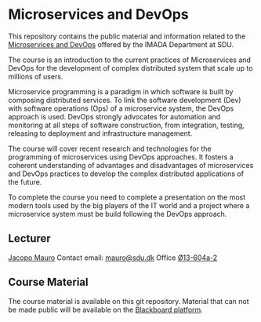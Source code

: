 # Microservices and DevOps

This repository contains the public material and information related to the 
[Microservices and DevOps](https://odin.sdu.dk/sitecore/index.php?a=searchfagbesk&internkode=DM874&lang=en)
offered by the IMADA Department at SDU.

The course is an introduction to the current practices of Microservices and
DevOps for the development of complex distributed system that scale up to
millions of users.

Microservice programming is a paradigm in which software is built by composing
distributed services. To link the software development (Dev) with software
operations (Ops) of a microservice system, the DevOps approach is used. DevOps
strongly advocates for automation and monitoring at all steps of software
construction, from integration, testing, releasing to deployment and
infrastructure management.

The course will cover recent research and technologies for the programming of
microservices using DevOps approaches. It fosters a coherent understanding of
advantages and disadvantages of microservices and DevOps practices to develop
the complex distributed applications of the future.

To complete the course you need to complete a presentation on the most modern
tools used by the big players of the IT world and a project where a microservice
system must be build following the DevOps approach.

## Lecturer

[Jacopo Mauro](https://imada.sdu.dk/~mauro/)
Contact email: mauro@sdu.dk
Office [Ø13-604a-2](https://tinyurl.com/y9rz4lyb)

## Course Material

The course material is available on this git repository. Material that can not
be made public will be available on the [Blackboard
platform](https://e-learn.sdu.dk/). 
